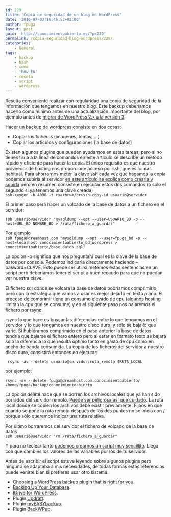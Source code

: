 ```yaml
---
id: 229
title: 'Copia de seguridad de un blog en WordPress'
date: '2010-07-03T16:46:53+02:00'
author: fpuga
layout: post
guid: 'http://conocimientoabierto.es/?p=229'
permalink: /copia-seguridad-blog-wordpress/229/
categories:
    - General
tags:
    - backup
    - bash
    - como
    - 'how to'
    - receta
    - script
    - wordpress
---
```


Resulta conveniente realizar con regularidad una copia de seguridad de la información que tengamos en nuestro blog. Este backup deberíamos hacerlo como mínimo antes de una actualización importante del blog, por ejemplo antes de [migrar de WordPress 2.x a la versión 3](http://wordpress3-es.com/como-actualizar-wordpress-3-por-ftp/).

[Hacer un backup de wordpress](http://codex.wordpress.org/WordPress_Backups) consiste en dos cosas:

- Copiar los ficheros (imágenes, temas, …)
- Copiar los artículos y configuraciones (la base de datos)

Existen algunos plugins que pueden ayudarnos en estas tareas, pero si no tienes tirria a la línea de comandos en este artículo se describe un método rápido y eficiente para hacer la copia. El único requisito es que nuestro proveedor de hosting nos proporcione acceso por ssh, que es lo más habitual. Para ahorrarnos meter la clave ssh cada vez que hagamos la copia podemos subirla al servidor [en este artículo se explica como crearla y subirla](http://www.vicente-navarro.com/blog/2008/01/13/autentificacion-trasparente-por-clave-publicaprivada-con-openssh/) pero en resumen consiste en ejecutar estos dos comandos (o sólo el segundo si ya tenemos una clave creada)  
`ssh-keygen -b 4096 -t rsa<br></br>ssh-copy-id usuario@servidor`

El primer paso será hacer un volcado de la base de datos a un fichero en el servidor:

`ssh usuario@servidor "mysqldump --opt --user=USUARIO_BD -p --host=URL_BD NOMBRE_BD > /ruta/fichero_a_guardar"`

Por ejemplo  
`ssh fpuga@dreamhost.com "mysqldump --opt --user=fpuga_bd -p --host=localhost conocimientoabierto_bd_wordpress > conocimientoabierto/base_datos.sql"`

La opción -p significa que nos preguntará cual es la clave de la base de datos por consola. Podemos indicarla directamente haciendo –pasword=CLAVE. Esto puede ser útil si metemos estas sentencias en un script pero deberiamos tener el script a buen recaudo para que no puedan ver nuestra clave.

El fichero sql donde se volcará la base de datos podríamos comprimirlo, pero con la estrategia que vamos a usar es mejor dejarlo en texto plano. El proceso de comprimir tiene un consumo elevado de cpu (algunos hosting limitan la cpu que se consume) y en el siguiente paso nos bajaremos el fichero por rsync.

rsync lo que hace es buscar las diferencias entre lo que tengamos en el servidor y lo que tengamos en nuestro disco duro, y sólo se baja lo que varíe. Si hubiéramos comprimido en el paso anterior la base de datos tendría que bajarse el fichero entero pero al estar en formato texto se bajará sólo la diferencia lo que resulta óptimo tanto en gasto de cpu como en ancho de banda consumida. La copia de los ficheros del servidor a nuestro disco duro, consistirá entonces en ejecutar:

` rsync -av --delete usuario@servidor:ruta_remota $RUTA_LOCAL`

por ejemplo:

`rsync -av --delete fpuga@dreamhost.com:conocimientoabierto/ /home/fpuga/backup/conocimientoabierto`

La opción delete hace que se borren los archivos locales que ya han sido borrados del servidor remoto. [Puede ser peligrosa así que cuidado](http://www.vicente-navarro.com/blog/2008/01/13/backups-con-rsync/). La ruta local donde se copien los archivos debe existir previamente. Fijaos en que cuando se pone la ruta remota después de los dos puntos no se inicia con / porque sólo queremos indicar una ruta relativa.

Por último borraremos del servidor el fichero de volcado de la base de datos  
`ssh usuario@servidor "rm /ruta/fichero_a_guardar"`

Y para no teclear tanto [podemos crearnos un script muy sencillito](http://repo.or.cz/w/fpuga.git/blob/48c3183cc56216117181dd069e7f27d7fe1c5623:/foo/web_backup.sh). Llega con que cambies los valores de las variables por los de tu servidor.

Antes de escribir el script estuve leyendo sobre algunos plugins pero ninguno se adaptaba a mis necesidades, de todas formas estas referencias puede venirte bien si prefieres usar otro sistema:

- [Choosing a WordPress backup plugin that is right for you](http://www.bloggingtips.com/2010/01/08/choosing-a-wordpress-backup-plugin-that-is-right-for-you/).
- [Backing Up Your Database](http://codex.wordpress.org/Backing_Up_Your_Database).
- [IDrive for WordPress](http://wordpress.org/extend/plugins/idrive-for-wordpress/).
- Plugin [Updraft](http://wordpress.org/extend/plugins/updraft/).
- Plugin [myEASYbackup](http://wordpress.org/extend/plugins/myeasybackup/).
- Plugin [BackWPup](http://wordpress.org/extend/plugins/myeasybackup/).
